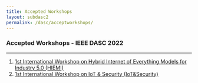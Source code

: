 ```yaml
---
title: Accepted Workshops 
layout: subdasc2
permalink: /dasc/acceptworkshops/
---
```


<h3>Accepted Workshops - IEEE DASC 2022</h3>
<hr/>

<ol>
<li><a href="/2022/assets/files/ws-ss/dasc/HIEMI2022_CFP.pdf" target=_new>1st International Workshop on Hybrid Internet of Everything Models for Industry 5.0 (HIEMI)</a></li>
<li><a href="/2022/assets/files/ws-ss/dasc/IoT&Security2022_CFP.pdf" target=_new>1st International Workshop on IoT & Security (IoT&Security)</a></li>
</ol> 

<!---
<h3>Accepted Special Sessions - IEEE DASC 2022</h3>
<hr/> 
-->
 

